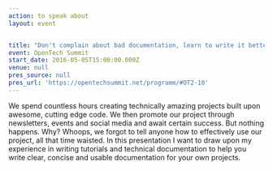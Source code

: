 ```yaml
---
action: to speak about
layout: event


title: "Don't complain about bad documentation, learn to write it better!"
event: OpenTech Summit
start_date: 2016-05-05T15:00:00.000Z
venue: null
pres_source: null
pres_url: 'https://opentechsummit.net/programm/#OT2-10'
---
```


We spend countless hours creating technically amazing projects built upon awesome, cutting edge code. We then promote our project through newsletters, events and social media and await certain success. But nothing happens. Why? Whoops, we forgot to tell anyone how to effectively use our project, all that time waisted. In this presentation I want to draw upon my experience in writing tutorials and technical documentation to help you write clear, concise and usable documentation for your own projects.
